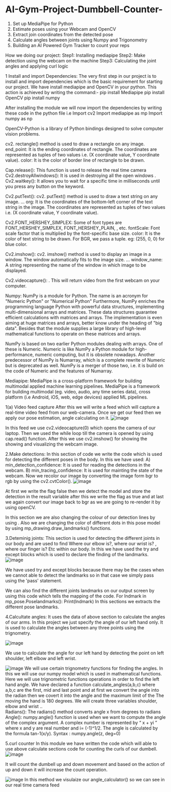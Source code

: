 # AI-Gym-Project-Dumbbell-Counter-
1. Set up MediaPipe for Python
 2. Estimate poses using your Webcam and OpenCV 
3. Extract join coordinates from the detected pose 
4. Calculate angles between joints using Numpy and Trigonometry 
5. Building an AI Powered Gym Tracker to count your reps
 
How we doing our project:
Step1: Installing mediapipe
Step2: Make detection using the webcam on the machine
Step3: Calculating the joint angles and applying curl logic
 
1 Install and import Dependencies:
The very first step in our project is to install and import dependencies which is the basic requirement for starting our project. 
We have install mediapipe and OpenCV in your python.
This action is achieved by writing the command:-
pip install Mediapipe
pip install OpenCV 
pip install numpy
 
After installing the module we will now import the dependencies by writing these code in the python file i.e
Import cv2
Import mediapipe as mp
Import numpy as np
 
OpenCV-Python is a library of Python bindings designed to solve computer vision problems. 
 
cv2. rectangle() method is used to draw a rectangle on any image. end_point: It is the ending coordinates of rectangle. The coordinates are represented as tuples of two values i.e. (X coordinate value, Y coordinate value). color: It is the color of border line of rectangle to be drawn.
 
Cap.release(): This function is used to release the  real time camera 
Cv2.destroyAllwindows(): It  is used in destroying all the open windows .
Cv2.waitkey(): It allows you to wait for a specific time in milliseconds until you press any button on the keyword.
 
Cv2.putText(): cv2. putText() method is used to draw a text string on any image. ... org: It is the coordinates of the bottom-left corner of the text string in the image. The coordinates are represented as tuples of two values i.e. (X coordinate value, Y coordinate value).
 
Cv2.FONT_HERSHEY_SIMPLEX:
Some of font types are FONT_HERSHEY_SIMPLEX, FONT_HERSHEY_PLAIN, , etc. fontScale: Font scale factor that is multiplied by the font-specific base size. color: It is the color of text string to be drawn. For BGR, we pass a tuple. eg: (255, 0, 0) for blue color.
 
Cv2.imshow():  cv2. imshow() method is used to display an image in a window. The window automatically fits to the image size. ... window_name: A string representing the name of the window in which image to be displayed.
 
Cv2.videocapture(): 
. This will return video from the first webcam on your computer.
 
Numpy:
NumPy is a module for Python. The name is an acronym for "Numeric Python" or "Numerical Python"
Furthermore, NumPy enriches the programming language Python with powerful data structures, implementing multi-dimensional arrays and matrices. These data structures guarantee efficient calculations with matrices and arrays. The implementation is even aiming at huge matrices and arrays, better know under the heading of "big data". Besides that the module supplies a large library of high-level mathematical functions to operate on these matrices and arrays.
 
NumPy is based on two earlier Python modules dealing with arrays. One of these is Numeric. Numeric is like NumPy a Python module for high-performance, numeric computing, but it is obsolete nowadays. Another predecessor of NumPy is Numarray, which is a complete rewrite of Numeric but is deprecated as well. NumPy is a merger of those two, i.e. it is build on the code of Numeric and the features of Numarray.
 
Mediapipe:
MediaPipe is a cross-platform framework for building multimodal applied machine learning pipelines. MediaPipe is a framework for building multimodal (eg. video, audio, any time series data), cross platform (i.e Android, iOS, web, edge devices) applied ML pipelines.
 
1(a) Video feed capture
After this we will write a feed which will capture a real-time video feed from our web-camera. Once we get our feed then we apply our pose estimation, angle calculating on it.
![image](https://github.com/shivamjha377/AI-Gym-Project-Dumbbell-Counter-/assets/57248088/9bdccce4-7816-40f2-adc4-1d915ac596ec)


 
In this feed we use cv2.videocapture(0) which opens the camera of our laptop. Then we used the while loop till the camera is opened by using cap.read() function. After this we use cv2.imshow() for  showing the showing and visualizing the webcam image.

 
 

2.Make detections:
In this section of code we write the code which is used for detecting the different poses in the body.
In this we have used:
A) min_detection_confidence: It is used for reading the detections in the webcam.
B) min_tracing_confidence: It is used for mainting the state of the webcam.
Now we recolor our image by converting the image form bgr to rgb by using the  cv2.cvtColor().
![image](https://github.com/shivamjha377/AI-Gym-Project-Dumbbell-Counter-/assets/57248088/82872974-b399-48ef-86da-f6d0b2cf6e1b)
 

At first we write the flag false then we detect the model and store the detection in the result variable after this we write the flag as true and at last we again convert our image back to bgr as we are going to re-render it by using openCV.
 
In this section we are also changing the colour of our detection lines by using  . 
Also we are changing the color of different dots in this pose model by using mp_drawing.draw_landmarks() functions.
 
3.Deteminig joints: This section is used for detecting the different joints in our body and are used to find Where our elbow is?, where our wrist is? , where our finger is? Etc within our body.
In this we have used the try and except blocks which is used to declare the finding of the landmarks.
![image](https://github.com/shivamjha377/AI-Gym-Project-Dumbbell-Counter-/assets/57248088/3742d70e-f158-47fe-a50f-de10bc16d57c)
 
We have used try and except blocks because there may be the cases when we cannot able to detect the landmarks so in that case we simply pass using the 'pass' statement.
 
We can also find the different joints landmarks on our output  screen by using this code which tells the mapping of the code.
For lndmark in mp_pose.Poselandmarks():
Print(lndmark) 
In this sections we extracts the different pose landmarks.
 
 

4.Calcultate angles: It uses the data of above section to calculate the angles of our arms. In this project we just specify the angle of our left hand only. It is used to calculate the angles between any three points using the trignometry. 

![image](https://github.com/shivamjha377/AI-Gym-Project-Dumbbell-Counter-/assets/57248088/aa4ed0f9-6866-488e-8699-01e77d47beec)

We use to calculate the angle for our left hand by detecting the point on left shoulder, left elbow and left wrist.

![image](https://github.com/shivamjha377/AI-Gym-Project-Dumbbell-Counter-/assets/57248088/158a3f42-ae27-4e6a-8947-f6a5fc97cb32)
We will use certain trignometry functions for finding the angles.
In this we will use our numpy model which is used in mathematical functions. Here we will use trignometric functions operations in order to find the left hand angle.
We have declared a function calculate_angles(a,b,c) where a,b,c are the first, mid and last point and at first we convert the angle into the radian then we covert it into the angle and the maximum limit of  the
The moving the hand is 180 degrees.
We will create three variables shoulder, elbow and wrist ..  
Radians(): 
The radians() method converts angle x from degrees to radians
Angle(): 
numpy.angle() function is used when we want to compute the angle of the complex argument. A complex number is represented by “ x + yi ” where x and y are real number and i= (-1)^1/2. The angle is calculated by the formula tan-1(x/y).
Syntax : numpy.angle(z, deg=0)


5.curl counter
In this module we have written the code which will able to use above calculate sections code for counting the curls of our dumbell. 
![image](https://github.com/shivamjha377/AI-Gym-Project-Dumbbell-Counter-/assets/57248088/63f184bd-2817-466f-8f10-165a63b9e9cb)

It will count the dumbell up and down movement and based on the action of up and down it will increase the count operation.

![image](https://github.com/shivamjha377/AI-Gym-Project-Dumbbell-Counter-/assets/57248088/60645ccb-0eb7-4ba2-bc5c-ff471ba665a2)
In this method we visulaize our angle_calculator() so we can see in our real time camera feed
 
       
